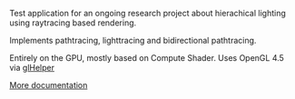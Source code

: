 Test application for an ongoing research project about hierachical lighting using raytracing based rendering.

Implements pathtracing, lighttracing and bidirectional pathtracing.

Entirely on the GPU, mostly based on Compute Shader. Uses OpenGL 4.5 via [glHelper](https://github.com/Wumpf/glHelper/)

[More documentation](documentation/doxymanpage.md)
